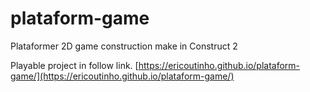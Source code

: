 # plataform-game
Plataformer 2D game construction make in Construct 2

Playable project in follow link.
[https://ericoutinho.github.io/plataform-game/](https://ericoutinho.github.io/plataform-game/)
